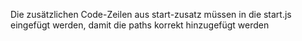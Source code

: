Die zusätzlichen Code-Zeilen aus start-zusatz müssen in die start.js eingefügt werden, damit die paths korrekt hinzugefügt werden